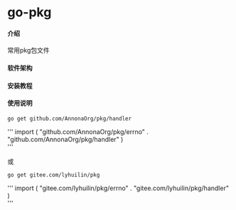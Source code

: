 # go-pkg

#### 介绍
常用pkg包文件

#### 软件架构



#### 安装教程



#### 使用说明

	go get github.com/AnnonaOrg/pkg/handler

'''
import (
	"github.com/AnnonaOrg/pkg/errno"
	. "github.com/AnnonaOrg/pkg/handler"
	)	
'''

或

	go get gitee.com/lyhuilin/pkg

'''
import (
	"gitee.com/lyhuilin/pkg/errno"
	. "gitee.com/lyhuilin/pkg/handler"
	)	
'''
